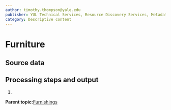 ```yaml
---
author: timothy.thompson@yale.edu
publisher: YUL Technical Services, Resource Discovery Services, Metadata Services Unit
category: Descriptive content
---
```


# Furniture

## Source data

## Processing steps and output

1.  
**Parent topic:**[Furnishings](../../concepts/supertypes/furnishings.md)

